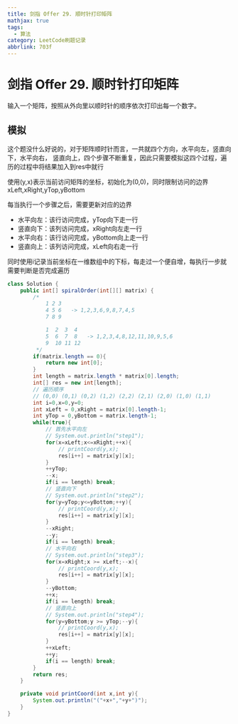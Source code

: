 ```yaml
---
title: 剑指 Offer 29. 顺时针打印矩阵
mathjax: true
tags:
  - 算法
category: LeetCode刷题记录
abbrlink: 703f
---
```

# 剑指 Offer 29. 顺时针打印矩阵

输入一个矩阵，按照从外向里以顺时针的顺序依次打印出每一个数字。

<!-- more -->

## 模拟

这个题没什么好说的，对于矩阵顺时针而言，一共就四个方向，水平向左，竖直向下，水平向右， 竖直向上，四个步骤不断重复，因此只需要模拟这四个过程，遍历的过程中将结果加入到res中就行

使用(y,x)表示当前访问矩阵的坐标，初始化为(0,0)，同时限制访问的边界 xLeft,xRight,yTop,yBottom

每当执行一个步骤之后，需要更新对应的边界

- 水平向左：该行访问完成，yTop向下走一行
- 竖直向下：该列访问完成，xRight向左走一行
- 水平向右：该行访问完成，yBottom向上走一行
- 竖直向上：该列访问完成，xLeft向右走一行

同时使用i记录当前坐标在一维数组中的下标，每走过一个便自增，每执行一步就需要判断是否完成遍历

```java
class Solution {
    public int[] spiralOrder(int[][] matrix) {
        /*
            1 2 3
            4 5 6   -> 1,2,3,6,9,8,7,4,5
            7 8 9

            1  2  3  4 
            5  6  7  8   -> 1,2,3,4,8,12,11,10,9,5,6
            9  10 11 12
         */
        if(matrix.length == 0){
            return new int[0];
        }
        int length = matrix.length * matrix[0].length;
        int[] res = new int[length];
        // 遍历顺序
        // (0,0) (0,1) (0,2) (1,2) (2,2) (2,1) (2,0) (1,0) (1,1)
        int i=0,x=0,y=0;
        int xLeft = 0,xRight = matrix[0].length-1;
        int yTop = 0,yBottom = matrix.length-1;
        while(true){
            // 首先水平向左
            // System.out.println("step1");
            for(x=xLeft;x<=xRight;++x){
                // printCoord(y,x);
                res[i++] = matrix[y][x]; 
            }
            ++yTop;
            --x;
            if(i == length) break;
            // 竖直向下
            // System.out.println("step2");
            for(y=yTop;y<=yBottom;++y){
                // printCoord(y,x);
                res[i++] = matrix[y][x];
            }
            --xRight;
            --y;
            if(i == length) break;
          	// 水平向右
            // System.out.println("step3");
            for(x=xRight;x >= xLeft;--x){
                // printCoord(y,x);
                res[i++] = matrix[y][x];
            }
            --yBottom;
            ++x;
            if(i == length) break;
          	// 竖直向上
            // System.out.println("step4");
            for(y=yBottom;y >= yTop;--y){
                // printCoord(y,x);
                res[i++] = matrix[y][x];
            }
            ++xLeft;
            ++y;
            if(i == length) break;
        }
        return res;
    }

    private void printCoord(int x,int y){
        System.out.println("("+x+","+y+")");
    }
}
```

